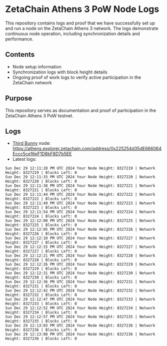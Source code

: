 # ZetaChain Athens 3 PoW Node Logs
This repository contains logs and proof that we have successfully set up and run a node on the ZetaChain Athens 3 network. The logs demonstrate continuous node operation, including synchronization details and performance.

## Contents
- Node setup information
- Synchronization logs with block height details
- Ongoing proof of work logs to verify active participation in the ZetaChain network

## Purpose
This repository serves as documentation and proof of participation in the ZetaChain Athens 3 PoW testnet.

## Logs

- [Third Bunny](https://thirdbunny.xyz/) node: https://athens.explorer.zetachain.com/address/0x225254d35dE666064Eccc5ce16eF1D8bF8D7b5EE
- Latest logs:
```
Sun Dec 29 12:11:28 PM UTC 2024 Your Node Height: 8327219 | Network Height: 8327219 | Blocks Left: 0
Sun Dec 29 12:11:33 PM UTC 2024 Your Node Height: 8327220 | Network Height: 8327220 | Blocks Left: 0
Sun Dec 29 12:11:38 PM UTC 2024 Your Node Height: 8327221 | Network Height: 8327221 | Blocks Left: 0
Sun Dec 29 12:11:44 PM UTC 2024 Your Node Height: 8327222 | Network Height: 8327222 | Blocks Left: 0
Sun Dec 29 12:11:49 PM UTC 2024 Your Node Height: 8327223 | Network Height: 8327223 | Blocks Left: 0
Sun Dec 29 12:11:54 PM UTC 2024 Your Node Height: 8327224 | Network Height: 8327224 | Blocks Left: 0
Sun Dec 29 12:12:00 PM UTC 2024 Your Node Height: 8327225 | Network Height: 8327225 | Blocks Left: 0
Sun Dec 29 12:12:05 PM UTC 2024 Your Node Height: 8327226 | Network Height: 8327226 | Blocks Left: 0
Sun Dec 29 12:12:10 PM UTC 2024 Your Node Height: 8327227 | Network Height: 8327227 | Blocks Left: 0
Sun Dec 29 12:12:15 PM UTC 2024 Your Node Height: 8327227 | Network Height: 8327227 | Blocks Left: 0
Sun Dec 29 12:12:21 PM UTC 2024 Your Node Height: 8327228 | Network Height: 8327228 | Blocks Left: 0
Sun Dec 29 12:12:26 PM UTC 2024 Your Node Height: 8327229 | Network Height: 8327229 | Blocks Left: 0
Sun Dec 29 12:12:31 PM UTC 2024 Your Node Height: 8327230 | Network Height: 8327230 | Blocks Left: 0
Sun Dec 29 12:12:36 PM UTC 2024 Your Node Height: 8327231 | Network Height: 8327231 | Blocks Left: 0
Sun Dec 29 12:12:42 PM UTC 2024 Your Node Height: 8327232 | Network Height: 8327232 | Blocks Left: 0
Sun Dec 29 12:12:47 PM UTC 2024 Your Node Height: 8327233 | Network Height: 8327233 | Blocks Left: 0
Sun Dec 29 12:12:52 PM UTC 2024 Your Node Height: 8327234 | Network Height: 8327234 | Blocks Left: 0
Sun Dec 29 12:12:57 PM UTC 2024 Your Node Height: 8327235 | Network Height: 8327235 | Blocks Left: 0
Sun Dec 29 12:13:03 PM UTC 2024 Your Node Height: 8327236 | Network Height: 8327236 | Blocks Left: 0
Sun Dec 29 12:13:08 PM UTC 2024 Your Node Height: 8327236 | Network Height: 8327236 | Blocks Left: 0
```
